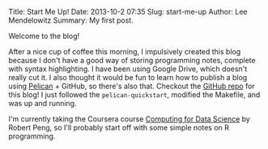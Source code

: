 Title: Start Me Up!
Date: 2013-10-2 07:35
Slug: start-me-up
Author: Lee Mendelowitz
Summary: My first post.
<!--- #Status: draft -->

Welcome to the blog!

After a nice cup of coffee this morning, I impulsively created this blog because I don't
have a good way of storing programming notes, complete with syntax
highlighting. I have been using Google Drive, which doesn't really cut it.
I also thought it would be fun to learn
how to publish a blog using [Pelican](http://docs.getpelican.com/) + GitHub, so there's
also that. Checkout the
[GitHub repo](https://github.com/LeeMendelowitz/blog)
for this blog! I just followed the `pelican-quickstart`, modified the Makefile, and was up and running.

I'm currently taking the Coursera course [Computing for Data Science](https://class.coursera.org/compdata-003/class) by Robert Peng, so I'll probably start off with some simple notes on R programming.
